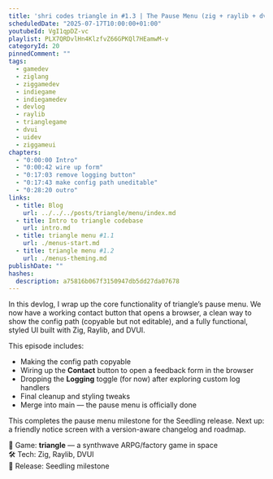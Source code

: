 ```yaml
---
title: 'shri codes triangle in #1.3 | The Pause Menu (zig + raylib + dvui)'
scheduledDate: "2025-07-17T10:00:00+01:00"
youtubeId: VgI1qpDZ-vc
playlist: PLX7QRDvlHn4KlzfvZ66GPKQl7HEamwM-v
categoryId: 20
pinnedComment: ""
tags:
  - gamedev
  - ziglang
  - ziggamedev
  - indiegame
  - indiegamedev
  - devlog
  - raylib
  - trianglegame
  - dvui
  - uidev
  - ziggameui
chapters:
  - "0:00:00 Intro"
  - "0:00:42 wire up form"
  - "0:17:03 remove logging button"
  - "0:17:43 make config path uneditable"
  - "0:28:20 outro"
links:
  - title: Blog
    url: ../../../posts/triangle/menu/index.md
  - title: Intro to triangle codebase
    url: intro.md
  - title: triangle menu #1.1
    url: ./menus-start.md
  - title: triangle menu #1.2
    url: ./menus-theming.md
publishDate: ""
hashes:
  description: a75816b067f3150947db5dd27da07678
---
```


In this devlog, I wrap up the core functionality of triangle’s pause menu. We
now have a working contact button that opens a browser, a clean way to show the
config path (copyable but not editable), and a fully functional, styled UI built
with Zig, Raylib, and DVUI.

This episode includes:

- Making the config path copyable
- Wiring up the **Contact** button to open a feedback form in the browser
- Dropping the **Logging** toggle (for now) after exploring custom log handlers
- Final cleanup and styling tweaks
- Merge into main — the pause menu is officially done

This completes the pause menu milestone for the Seedling release. Next up: a
friendly notice screen with a version-aware changelog and roadmap.

📁 Game: **triangle** — a synthwave ARPG/factory game in space  
🛠️ Tech: Zig, Raylib, DVUI  
🌱 Release: Seedling milestone
